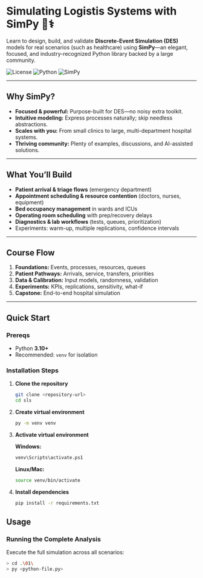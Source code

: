 # Simulating Logistis Systems with SimPy 🏥⚕️

Learn to design, build, and validate **Discrete-Event Simulation (DES)** models for real scenarios (such as healthcare) using **SimPy**—an elegant, focused, and industry-recognized Python library backed by a large community.

![License](https://img.shields.io/badge/license-MIT-green)
![Python](https://img.shields.io/badge/python-3.10%2B-blue)
![SimPy](https://img.shields.io/badge/SimPy-ready-success)

---

## Why SimPy?
- **Focused & powerful:** Purpose-built for DES—no noisy extra toolkit.
- **Intuitive modeling:** Express processes naturally; skip needless abstractions.
- **Scales with you:** From small clinics to large, multi-department hospital systems.
- **Thriving community:** Plenty of examples, discussions, and AI-assisted solutions.

---

## What You’ll Build
- **Patient arrival & triage flows** (emergency department)
- **Appointment scheduling & resource contention** (doctors, nurses, equipment)
- **Bed occupancy management** in wards and ICUs
- **Operating room scheduling** with prep/recovery delays
- **Diagnostics & lab workflows** (tests, queues, prioritization)
- Experiments: warm-up, multiple replications, confidence intervals

---

## Course Flow
1. **Foundations:** Events, processes, resources, queues
2. **Patient Pathways:** Arrivals, service, transfers, priorities
3. **Data & Calibration:** Input models, randomness, validation
4. **Experiments:** KPIs, replications, sensitivity, what-if
5. **Capstone:** End-to-end hospital simulation

---

## Quick Start

### Prereqs
- Python **3.10+**  
- Recommended: `venv` for isolation

### Installation Steps

1. **Clone the repository**
   ```bash
   git clone <repository-url>
   cd sls
   ```

2. **Create virtual environment**
   ```bash
   py -m venv venv
   ```

3. **Activate virtual environment**
   
   **Windows:**
   ```bash
   venv\Scripts\activate.ps1
   ```
   
   **Linux/Mac:**
   ```bash
   source venv/bin/activate
   ```

4. **Install dependencies**
   ```bash
   pip install -r requirements.txt
   ```

## Usage

### Running the Complete Analysis

Execute the full simulation across all scenarios:

```bash
> cd .\01\ 
> py <python-file.py>
```
